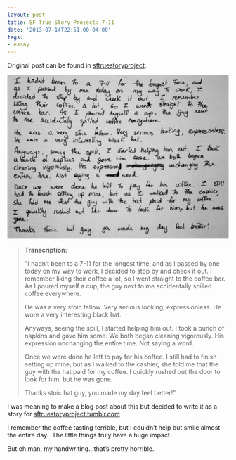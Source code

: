 ```yaml
---
layout: post
title: SF True Story Project: 7-11
date: '2013-07-14T22:51:00-04:00'
tags:
- essay
---
```

Original post can be found in
[sftruestoryproject](http://sftruestoryproject.tumblr.com/post/55483414885/transcription-i-hadnt-been-to-a-7-11-for-the):

![](/images/essays/sftruestoryproject-7-11.jpg)

> **Transcription:**
>
> "I hadn’t been to a 7-11 for the longest time, and as I passed by one today on my way to work, I decided to stop by and check it out. I remember liking their coffee a lot, so I went straight to the coffee bar. As I poured myself a cup, the guy next to me accidentally spilled coffee everywhere.
>
> He was a very stoic fellow. Very serious looking, expressionless. He wore a very interesting black hat.
>
> Anyways, seeing the spill, I started helping him out. I took a bunch of napkins and gave him some. We both began cleaning vigorously. His expression unchanging the entire time. Not saying a word.
>
> Once we were done he left to pay for his coffee. I still had to finish setting up mine, but as I walked to the cashier, she told me that the guy with the hat paid for my coffee. I quickly rushed out the door to look for him, but he was gone.
>
> Thanks stoic hat guy, you made my day feel better!”

I was meaning to make a blog post about this but decided to write it as a story for [sftruestoryproject.tumblr.com](http://sftruestoryproject.tumblr.com/)

I remember the coffee tasting terrible, but I couldn’t help but smile almost the entire day.  The little things truly have a huge impact.

But oh man, my handwriting…that’s pretty horrible.
